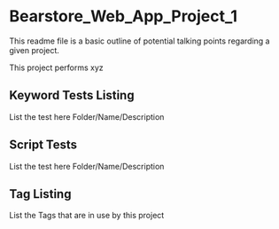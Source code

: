 # Bearstore_Web_App_Project_1

This readme file is a basic outline of potential talking points regarding a given project.

This project performs xyz

## Keyword Tests Listing

List the test here Folder/Name/Description

## Script Tests

List the test here Folder/Name/Description

## Tag Listing

List the Tags that are in use by this project